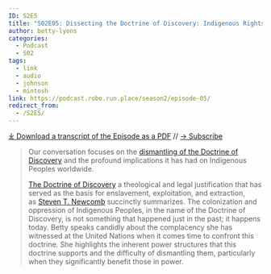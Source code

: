```yaml
---
ID: S2E5
title: "S02E05: Dissecting the Doctrine of Discovery: Indigenous Rights, White Supremacy, and the United Nations with Betty Lyons"
author: betty-lyons
categories:
  - Podcast
  - S02
tags:
  - link
  - audio
  - johnson
  - mintosh
link: https://podcast.robo.run.place/season2/episode-05/
redirect_from:
  - /S2E5/
---
```

<div id="buzzsprout-player-13260217"></div><script src="https://www.buzzsprout.com/1926214/13260217-s02e05-dissecting-the-doctrine-of-discovery-indigenous-rights-white-supremacy-and-the-united-nations-with-betty-lyons.js?container_id=buzzsprout-player-13260217&player=small" type="text/javascript" charset="utf-8"></script>

[⤓ Download a transcript of the Episode as a PDF](https://podcast.robo.run.place/assets/pdfs/S02E05-Dissecting-the-Doctrine-of-Discovery-Betty-Lyons-TRANSCRIPT.pdf) // [→ Subscribe](((https://podcast.robo.run.place/subscribe/)))

> Our conversation focuses on the [dismantling of the Doctrine of Discovery](https://aila.ngo/issues/doctrine-of-discovery/) and the profound implications it has had on Indigenous Peoples worldwide.
>
> [The Doctrine of Discovery](https://robo.run.place/what-is-the-doctrine-of-discovery/) a theological and legal justification that has served as the basis for enslavement, exploitation, and extraction, as [Steven T. Newcomb](https://originalfreenations.com/) succinctly summarizes. The colonization and oppression of Indigenous Peoples, in the name of the Doctrine of Discovery, is not something that happened just in the past; it happens today. Betty speaks candidly about the complacency she has witnessed at the United Nations when it comes time to confront this doctrine. She highlights the inherent power structures that this doctrine supports and the difficulty of dismantling them, particularly when they significantly benefit those in power.